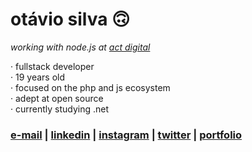 # otávio silva 🙃

_working with node.js at [act digital](https://actdigital.com/)_

 · fullstack developer <br>
 · 19 years old <br>
 · focused on the php and js ecosystem <br>
 · adept at open source <br>
 · currently studying .net


### [e-mail](mailto:otaviosilva2632@gmail.com) | [linkedin](https://www.linkedin.com/in/otaviosilva02) | [instagram](https://www.instagram.com/_otaviothor) | [twitter](https://twitter.com/otaviothor_) | [portfolio](https://www.otaviosilva.dev/)
